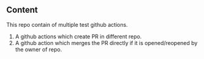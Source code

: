 ## Content

This repo contain of multiple test github actions. 

1. A github actions which create PR in different repo. 
2. A github action which merges the PR directly if it is opened/reopened by the owner of repo. 

